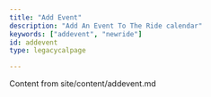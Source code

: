 ```yaml
---
title: "Add Event"
description: "Add An Event To The Ride calendar"
keywords: ["addevent", "newride"]
id: addevent
type: legacycalpage

---
```



Content from site/content/addevent.md